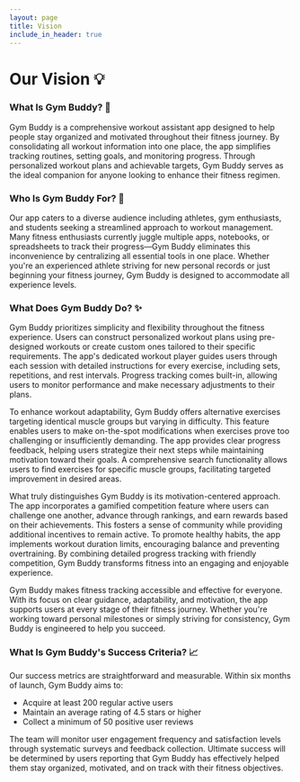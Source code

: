 ```yaml
---
layout: page
title: Vision
include_in_header: true
---
```


# Our Vision 💡

### What Is Gym Buddy? 💪

Gym Buddy is a comprehensive workout assistant app designed to help people stay organized and motivated throughout their fitness journey. By consolidating all workout information into one place, the app simplifies tracking routines, setting goals, and monitoring progress. Through personalized workout plans and achievable targets, Gym Buddy serves as the ideal companion for anyone looking to enhance their fitness regimen.

### Who Is Gym Buddy For? 🫵

Our app caters to a diverse audience including athletes, gym enthusiasts, and students seeking a streamlined approach to workout management. Many fitness enthusiasts currently juggle multiple apps, notebooks, or spreadsheets to track their progress—Gym Buddy eliminates this inconvenience by centralizing all essential tools in one place. Whether you're an experienced athlete striving for new personal records or just beginning your fitness journey, Gym Buddy is designed to accommodate all experience levels.

### What Does Gym Buddy Do? ✨

Gym Buddy prioritizes simplicity and flexibility throughout the fitness experience. Users can construct personalized workout plans using pre-designed workouts or create custom ones tailored to their specific requirements. The app's dedicated workout player guides users through each session with detailed instructions for every exercise, including sets, repetitions, and rest intervals. Progress tracking comes built-in, allowing users to monitor performance and make necessary adjustments to their plans.

To enhance workout adaptability, Gym Buddy offers alternative exercises targeting identical muscle groups but varying in difficulty. This feature enables users to make on-the-spot modifications when exercises prove too challenging or insufficiently demanding. The app provides clear progress feedback, helping users strategize their next steps while maintaining motivation toward their goals. A comprehensive search functionality allows users to find exercises for specific muscle groups, facilitating targeted improvement in desired areas.

What truly distinguishes Gym Buddy is its motivation-centered approach. The app incorporates a gamified competition feature where users can challenge one another, advance through rankings, and earn rewards based on their achievements. This fosters a sense of community while providing additional incentives to remain active. To promote healthy habits, the app implements workout duration limits, encouraging balance and preventing overtraining. By combining detailed progress tracking with friendly competition, Gym Buddy transforms fitness into an engaging and enjoyable experience.

Gym Buddy makes fitness tracking accessible and effective for everyone. With its focus on clear guidance, adaptability, and motivation, the app supports users at every stage of their fitness journey. Whether you're working toward personal milestones or simply striving for consistency, Gym Buddy is engineered to help you succeed.

### What Is Gym Buddy's Success Criteria? 📈

Our success metrics are straightforward and measurable. Within six months of launch, Gym Buddy aims to:

- Acquire at least 200 regular active users
- Maintain an average rating of 4.5 stars or higher
- Collect a minimum of 50 positive user reviews

The team will monitor user engagement frequency and satisfaction levels through systematic surveys and feedback collection. Ultimate success will be determined by users reporting that Gym Buddy has effectively helped them stay organized, motivated, and on track with their fitness objectives.